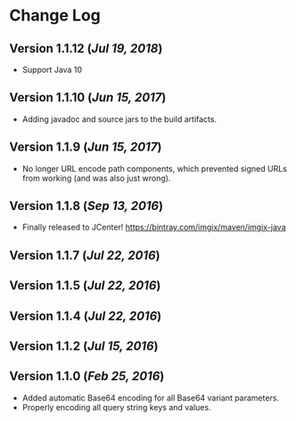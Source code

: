 Change Log
==========

## Version 1.1.12 (_Jul 19, 2018_)
 * Support Java 10

## Version 1.1.10 (_Jun 15, 2017_)
 * Adding javadoc and source jars to the build artifacts.

## Version 1.1.9 (_Jun 15, 2017_)
 * No longer URL encode path components, which prevented signed URLs from working (and was also just wrong).

## Version 1.1.8 (_Sep 13, 2016_)
 * Finally released to JCenter! https://bintray.com/imgix/maven/imgix-java

## Version 1.1.7 (_Jul 22, 2016_)

## Version 1.1.5 (_Jul 22, 2016_)

## Version 1.1.4 (_Jul 22, 2016_)

## Version 1.1.2 (_Jul 15, 2016_)

## Version 1.1.0 (_Feb 25, 2016_)
 * Added automatic Base64 encoding for all Base64 variant parameters.
 * Properly encoding all query string keys and values.
